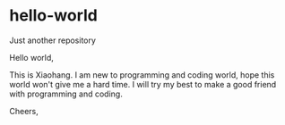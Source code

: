 # hello-world
Just another repository

Hello world,

This is Xiaohang. I am new to programming and coding world, hope this world won't give me a hard time. 
I will try my best to make a good friend with programming and coding.

Cheers,
